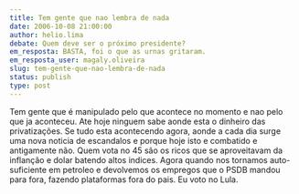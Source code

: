 ```yaml
---
title: Tem gente que nao lembra de nada
date: 2006-10-08 21:00:00
author: helio.lima
debate: Quem deve ser o próximo presidente?
em_resposta: BASTA, foi o que as urnas gritaram.
em_resposta_user: magaly.oliveira
slug: tem-gente-que-nao-lembra-de-nada
status: publish 
type: post
---
```


Tem gente que é manipulado pelo que acontece no momento e nao pelo que ja aconteceu. Ate hoje ninguem sabe aonde esta o dinheiro das privatizações. Se tudo esta acontecendo agora, aonde a cada dia surge uma nova noticia de escandalos e porque hoje isto e combatido e antigamente não. Quem vota no 45 são os ricos que se aproveitavam da inflanção e dolar batendo altos indices. Agora quando nos tornamos auto-suficiente em petroleo e devolvemos os empregos que o PSDB mandou para fora, fazendo plataformas fora do pais. Eu voto no Lula.  

